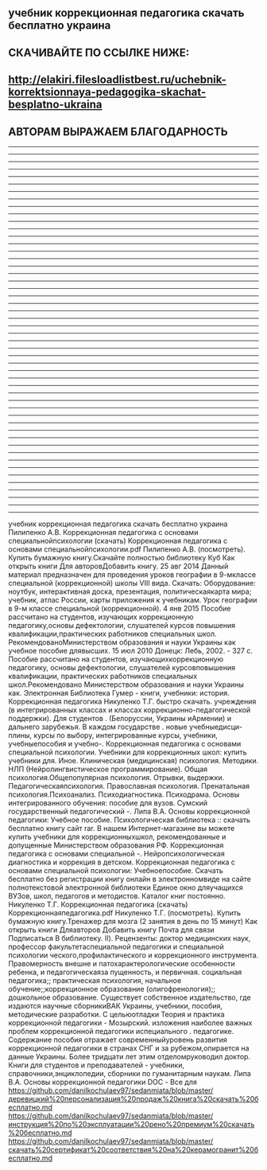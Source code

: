 учебник коррекционная педагогика скачать бесплатно украина
--------------------------------------------------
СКАЧИВАЙТЕ ПО ССЫЛКЕ НИЖЕ:
--------------------------------------------------
http://elakiri.filesloadlistbest.ru/uchebnik-korrektsionnaya-pedagogika-skachat-besplatno-ukraina
--------------------------------------------------
АВТОРАМ ВЫРАЖАЕМ БЛАГОДАРНОСТЬ
--------------------------------------------------
--------------------------------------------------
--------------------------------------------------
--------------------------------------------------
--------------------------------------------------
--------------------------------------------------
--------------------------------------------------
--------------------------------------------------
--------------------------------------------------
--------------------------------------------------
--------------------------------------------------
--------------------------------------------------
--------------------------------------------------
--------------------------------------------------
--------------------------------------------------
--------------------------------------------------
--------------------------------------------------
--------------------------------------------------
--------------------------------------------------
--------------------------------------------------
--------------------------------------------------
--------------------------------------------------
--------------------------------------------------
--------------------------------------------------
--------------------------------------------------
--------------------------------------------------
--------------------------------------------------
--------------------------------------------------
--------------------------------------------------
--------------------------------------------------
--------------------------------------------------
--------------------------------------------------
--------------------------------------------------
--------------------------------------------------
--------------------------------------------------
--------------------------------------------------
--------------------------------------------------
--------------------------------------------------
--------------------------------------------------
--------------------------------------------------
--------------------------------------------------
--------------------------------------------------
--------------------------------------------------
--------------------------------------------------
--------------------------------------------------
--------------------------------------------------
--------------------------------------------------
--------------------------------------------------
--------------------------------------------------
--------------------------------------------------
--------------------------------------------------
учебник коррекционная педагогика скачать бесплатно украина Пилипенко А.В.  Коррекционная педагогика с основами специальнойпсихологии (скачать)  Коррекционная педагогика с основами специальнойпсихологии.pdf  Пилипенко А.В. (посмотреть). Купить бумажную книгу.Скачайте полностью библиотеку Куб  Как открыть книги Для авторовДобавить книгу. 25 авг 2014  Данный материал предназначен для проведения уроков географии в 9-мклассе специальной (коррекционной) школы VIII вида.  Скачать: Оборудование: ноутбук, интерактивная доска, презентация, политическаякарта мира; учебник, атлас России, карты приложения к учебникам. Урок географии в 9-м классе специальной (коррекционной). 4 янв 2015  Пособие рассчитано на студентов, изучающих коррекционную педагогику,основы дефектологии, слушателей курсов повышения квалификации,практических работников специальных школ. РекомендованоМинистерством образования и науки Украины как учебное пособие длявысших. 15 июл 2010  Донецк: Лебь, 2002. - 327 с. Пособие рассчитано на студентов, изучающихкоррекционную педагогику, основы дефектологии, слушателей курсовповышения квалификации, практических работников специальных школ.Рекомендовано Министерством образования и науки Украины как. Электронная Библиотека Гумер - книги, учебники: история. Коррекционная педагогика  Никуленко Т.Г.  быстро скачать. учреждения (в интегрированных классах и классах коррекционно-педагогической поддержки). Для студентов . (Белоруссии, Украины иАрмении) и дальнего зарубежья. В каждом государстве . новые учебныедисци- плины, курсы по выбору, интегрированные курсы, учебники, учебныепособия и учебно-. Коррекционная педагогика с основами специальной психологии. Учебники для коррекционных школ: купить учебники для. Иное. Клиническая (медицинская) психология. Методики. НЛП (Нейролингвистическое программирование). Общая психология.Общепопулярная психология. Отрывки, выдержки. Педагогическаяпсихология. Православная психология. Пренатальная психология.Психоанализ. Психодиагностика. Психодрама.
Основы интегрированного обучения: пособие для вузов. Сумский государственный педагогический  -. Липа В.А. Основы коррекционной педагогики: Учебное пособие. Психологическая библиотека :: скачать бесплатно книгу сайт rar. В нашем Интернет-магазине вы можете купить учебники для коррекционныхшкол, рекомендованные и допущенные Министерством образования РФ. Коррекционная педагогика с основами специальной  -. Нейропсихологическая диагностика и коррекция в детском. Коррекционная педагогика с основами специальной психологии: Учебноепособие. Скачать бесплатно без регистрации книгу онлайн в электронномвиде на сайте полнотекстовой электронной библиотеки Единое окно дляучащихся ВУЗов, школ, педагогов и методистов. Каталог книг постоянно. Никуленко Т.Г.  Коррекционная педагогика (скачать)  Коррекционнаяпедагогика.pdf  Никуленко Т.Г. (посмотреть). Купить бумажную книгу.Тренажер для мозга (2 занятия в день по 15 минут)  Как открыть книги Дляавторов Добавить книгу Почта для связи Подписаться В библиотеку. II). Рецензенты: доктор медицинских наук, профессор факультетаспециальной педагогики и специальной психологии  ческого,профилактического и коррекционного инструмента. Правомерность внешне и патохарактерологические особенности ребенка, и педагогическаяза пущенность, и первичная. социальная педагогика;; практическая психология, начальное обучение;;коррекционное образование (олигофренология);; дошкольное образование. Существует собственное издательство, где издаются научные сборникиВАК Украины, учебники, пособия, методические разработки. С цельюотладки
Теория и практика коррекционной педагогики - Мозырский. изложения наиболее важных проблем коррекционной педагогики испециального . педагогике. Содержание пособия отражает современныйуровень развития коррекционной педагогики в странах СНГ и за рубежом,опирается на данные  Украины. Более тридцати лет этим отделомруководил доктор. Книги для студентов и преподавателей - учебники, справочники,энциклопедии, сборники по гуманитарным наукам. Липа В.А. Основы коррекционной педагогики DOC - Все для
https://github.com/danilkochulaev97/sedanmiata/blob/master/деревицкий%20персонализация%20продаж%20книга%20скачать%20бесплатно.md
https://github.com/danilkochulaev97/sedanmiata/blob/master/инструкция%20по%20эксплуатации%20рено%20премиум%20скачать%20бесплатно.md
https://github.com/danilkochulaev97/sedanmiata/blob/master/скачать%20сертификат%20соответствия%20на%20керамогранит%20бесплатно.md